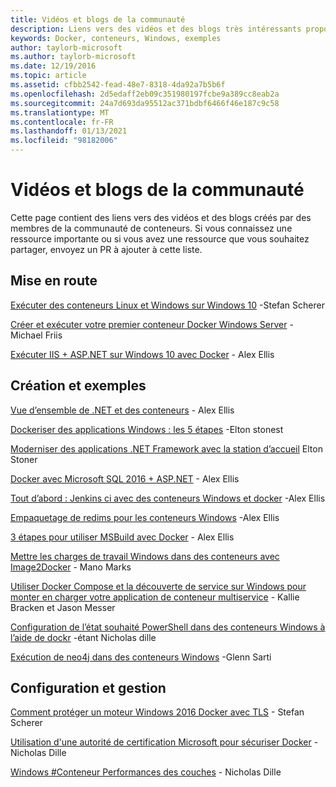 ```yaml
---
title: Vidéos et blogs de la communauté
description: Liens vers des vidéos et des blogs très intéressants proposés par la communauté sur les conteneurs Windows
keywords: Docker, conteneurs, Windows, exemples
author: taylorb-microsoft
ms.author: taylorb-microsoft
ms.date: 12/19/2016
ms.topic: article
ms.assetid: cfbb2542-fead-48e7-8318-4da92a7b5b6f
ms.openlocfilehash: 2d5edaff2eb09c351980197fcbe9a389cc8eab2a
ms.sourcegitcommit: 24a7d693da95512ac371bdbf6466f46e187c9c58
ms.translationtype: MT
ms.contentlocale: fr-FR
ms.lasthandoff: 01/13/2021
ms.locfileid: "98182006"
---
```

# <a name="community-videos-and-blogs"></a>Vidéos et blogs de la communauté

Cette page contient des liens vers des vidéos et des blogs créés par des membres de la communauté de conteneurs.  Si vous connaissez une ressource importante ou si vous avez une ressource que vous souhaitez partager, envoyez un PR à ajouter à cette liste.

## <a name="getting-started"></a>Mise en route

[Exécuter des conteneurs Linux et Windows sur Windows 10](https://stefanscherer.github.io/run-linux-and-windows-containers-on-windows-10/) -Stefan Scherer

[Créer et exécuter votre premier conteneur Docker Windows Server](https://blog.docker.com/2016/09/build-your-first-docker-windows-server-container/) - Michael Friis

[Exécuter IIS + ASP.NET sur Windows 10 avec Docker](https://blog.alexellis.io/run-iis-asp-net-on-windows-10-with-docker/) - Alex Ellis

## <a name="building-and-examples"></a>Création et exemples

[Vue d’ensemble de .NET et des conteneurs](https://blog.alexellis.io/docker-dotnet-containers/) - Alex Ellis

[Dockeriser des applications Windows : les 5 étapes](https://blog.sixeyed.com/how-to-dockerize-windows-applications/) -Elton stonest

[Moderniser des applications .NET Framework avec la station d’accueil](https://www.pluralsight.com/courses/modernizing-dotnet-framework-apps-docker?clickid=UVL20JTFpzK6UDSX5n1b5zmyUkgWUPWOz3Pjwg0&irgwc=1&mpid=1197078&utm_source=impactradius&utm_medium=digital_affiliate&utm_campaign=1197078&aid=7010a000001xAKZAA2) Elton Stoner

[Docker avec Microsoft SQL 2016 + ASP.NET](https://blog.alexellis.io/docker-does-sql2016-aspnet/) - Alex Ellis

[Tout d’abord : Jenkins ci avec des conteneurs Windows et docker](https://blog.alexellis.io/continuous-integration-docker-windows-containers/)  -Alex Ellis

[Empaquetage de redims pour les conteneurs Windows](https://blog.alexellis.io/packaging-windows-containers/) -Alex Ellis

[3 étapes pour utiliser MSBuild avec Docker](https://blog.alexellis.io/3-steps-to-msbuild-with-docker/) - Alex Ellis

[Mettre les charges de travail Windows dans des conteneurs avec Image2Docker](https://blog.docker.com/2016/10/containerize-windows-workloads-image2docker/) - Mano Marks

[Utiliser Docker Compose et la découverte de service sur Windows pour monter en charger votre application de conteneur multiservice](https://techcommunity.microsoft.com/t5/Containers/Use-Docker-Compose-and-Service-Discovery-on-Windows-to-scale-out/ba-p/382312) - Kallie Bracken et Jason Messer

[Configuration de l’état souhaité PowerShell dans des conteneurs Windows à l’aide de dockr](https://dille.name/blog/2016/06/17/powershell-desired-state-configuration-psdsc-in-windows-containers-using-docker/) -étant Nicholas dille

[Exécution de neo4j dans des conteneurs Windows](https://glennsarti.github.io/blog/neo4j-nano-containers) -Glenn Sarti

## <a name="configuration-and-managment"></a>Configuration et gestion

[Comment protéger un moteur Windows 2016 Docker avec TLS](https://stefanscherer.github.io/protecting-a-windows-2016-docker-engine-with-tls/) - Stefan Scherer

[Utilisation d'une autorité de certification Microsoft pour sécuriser Docker](https://dille.name/blog/2016/11/08/using-a-microsoft-ca-to-secure-docker/) - Nicholas Dille

[Windows #Conteneur Performances des couches](https://dille.name/blog/2017/01/13/windows-container-performance-of-layers/) - Nicholas Dille
